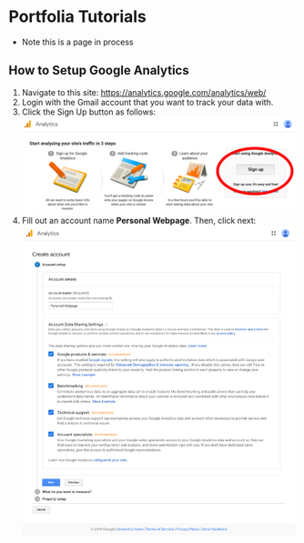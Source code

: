 # Portfolia Tutorials

* Note this is a page in process

## How to Setup Google Analytics

1. Navigate to this site: https://analytics.google.com/analytics/web/
2. Login with the Gmail account that you want to track your data with.
3. Click the Sign Up button as follows: ![Sign Up](https://github.com/colinjianingxie/PortfoliaTutorials/blob/master/imgs/signup.png)
4. Fill out an account name **Personal Webpage**. Then, click next: ![Setup](https://github.com/colinjianingxie/PortfoliaTutorials/blob/master/imgs/setup.png)
